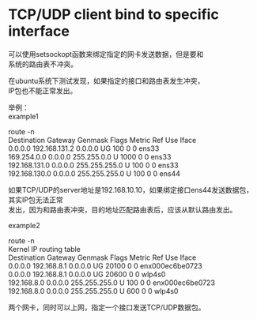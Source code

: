 # TCP/UDP client bind to specific interface        
      
可以使用setsockopt函数来绑定指定的网卡发送数据，但是要和        
系统的路由表不冲突。        
      
在ubuntu系统下测试发现，如果指定的接口和路由表发生冲突，        
IP包也不能正常发出。        
      
举例：      
example1    
  
route -n       
Destination     Gateway         Genmask         Flags Metric Ref    Use Iface      
0.0.0.0         192.168.131.2   0.0.0.0         UG    100    0        0 ens33      
169.254.0.0     0.0.0.0         255.255.0.0     U     1000   0        0 ens33      
192.168.131.0   0.0.0.0         255.255.255.0   U     100    0        0 ens33      
192.168.130.0   0.0.0.0         255.255.255.0   U     100    0        0 ens44      
      
      
如果TCP/UDP的server地址是192.168.10.10，如果绑定接口ens44发送数据包，其实IP包无法正常        
发出，因为和路由表冲突，目的地址匹配路由表后，应该从默认路由发出。      
    
example2    
    
route -n    
Kernel IP routing table  
Destination     Gateway         Genmask         Flags Metric Ref    Use Iface  
0.0.0.0         192.168.8.1     0.0.0.0         UG    20100  0        0 enx000ec6be0723  
0.0.0.0         192.168.8.1     0.0.0.0         UG    20600  0        0 wlp4s0  
192.168.8.0     0.0.0.0         255.255.255.0   U     100    0        0 enx000ec6be0723  
192.168.8.0     0.0.0.0         255.255.255.0   U     600    0        0 wlp4s0  
  
两个网卡，同时可以上网，指定一个接口发送TCP/UDP数据包。    

